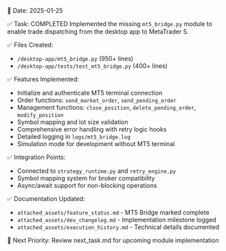 📅 Date: 2025-01-25

✅ Task: COMPLETED
Implemented the missing `mt5_bridge.py` module to enable trade dispatching from the desktop app to MetaTrader 5.

✅ Files Created:
- `/desktop-app/mt5_bridge.py` (950+ lines)
- `/desktop-app/tests/test_mt5_bridge.py` (400+ lines)

✅ Features Implemented:
- Initialize and authenticate MT5 terminal connection
- Order functions: `send_market_order`, `send_pending_order`
- Management functions: `close_position`, `delete_pending_order`, `modify_position`
- Symbol mapping and lot size validation
- Comprehensive error handling with retry logic hooks
- Detailed logging in `logs/mt5_bridge.log`
- Simulation mode for development without MT5 terminal

✅ Integration Points:
- Connected to `strategy_runtime.py` and `retry_engine.py`
- Symbol mapping system for broker compatibility
- Async/await support for non-blocking operations

✅ Documentation Updated:
- `attached_assets/feature_status.md` - MT5 Bridge marked complete
- `attached_assets/dev_changelog.md` - Implementation milestone logged
- `attached_assets/execution_history.md` - Technical details documented

🎯 Next Priority: Review next_task.md for upcoming module implementation
